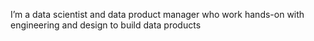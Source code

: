 I’m a data scientist and data product manager who work hands-on with engineering and design to build data products

<!---
RuanPutka/RuanPutka is a ✨ special ✨ repository because its `README.md` (this file) appears on your GitHub profile.
You can click the Preview link to take a look at your changes.
--->
